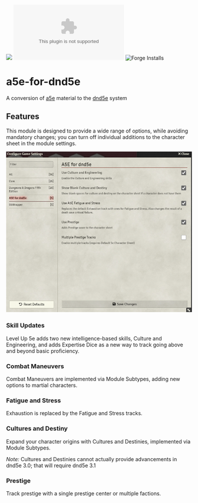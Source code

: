 ![](https://img.shields.io/badge/Foundry-v11-informational)
![Latest Release Download Count](https://img.shields.io/github/downloads/JPMeehan/a5e-for-dnd5e/latest/module.zip)
![Forge Installs](https://img.shields.io/badge/dynamic/json?label=Forge%20Installs&query=package.installs&suffix=%25&url=https%3A%2F%2Fforge-vtt.com%2Fapi%2Fbazaar%2Fpackage%2Fa5e-for-dnd5e&colorB=4aa94a)

# a5e-for-dnd5e

A conversion of [a5e](https://github.com/Pjb518/FoundryVTT-Level-Up-Official) material to the [dnd5e](https://github.com/foundryvtt/dnd5e) system

## Features

This module is designed to provide a wide range of options, while avoiding mandatory changes; you can turn off individual additions to the character sheet in the module settings.

![Module Settings](/assets/documentation/Settings.PNG)

### Skill Updates

Level Up 5e adds two new intelligence-based skills, Culture and Engineering, and adds Expertise Dice as a new way to track going above and beyond basic proficiency.

### Combat Maneuvers

Combat Maneuvers are implemented via Module Subtypes, adding new options to martial characters.

### Fatigue and Stress

Exhaustion is replaced by the Fatigue and Stress tracks.

### Cultures and Destiny

Expand your character origins with Cultures and Destinies, implemented via Module Subtypes.

_Note:_ Cultures and Destinies cannot actually provide advancements in dnd5e 3.0; that will require dnd5e 3.1

### Prestige

Track prestige with a single prestige center or multiple factions.
